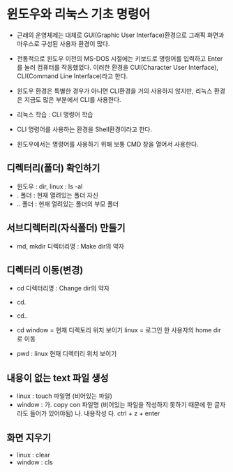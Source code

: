 # 윈도우와 리눅스 기초 명령어

* 근래의 운영체제는 대체로 GUI(Graphic User Interface)환경으로 그래픽 화면과 마우스로 구성된 사용자 환경이 많다.

* 전통적으로 윈도우 이전의 MS-DOS 시절에는 키보드로 명령어를 입력하고 Enter를 눌러 컴퓨터를 작동했었다. 이러한 환경을 CUI(Character User Interface), CLI(Command Line Interface)라고 한다.

* 윈도우 환경은 특별한 경우가 아니면 CLI환경을 거의 사용하지 않지만, 리눅스 환경은 지금도 많은 부분에서 CLI를 사용한다.

* 리눅스 학습 : CLI 명령어 학습

* CLI 명령어를 사용하는 환경을 Shell환경이라고 한다.

* 윈도우에서는 명령어를 사용하기 위해 보통 CMD 창을 열어서 사용한다.


## 디렉터리(폴더) 확인하기
* 윈도우 : dir, linux : ls -al
* . 폴더 : 현재 열려있는 폴더 자신
* .. 폴더 : 현재 열려있는 폴더의 부모 폴더

## 서브디렉터리(자식폴더) 만들기
* md, mkdir 디렉터리명 : Make dir의 약자

## 디렉터리 이동(변경)
* cd 디렉터리명 : Change dir의 약자
* cd.
* cd..


* cd
	window = 현재 디렉토리 위치 보이기
	linux = 로그인 한 사용자의 home dir로 이동

* pwd : linux 현재 디렉터리 위치 보이기

## 내용이 없는 text 파일 생성
* linux : touch 파일명 (비어있는 파일)
* window :
	가. copy con 파일명 (비어있는 파일을 작성하지 못하기 때문에 한 글자라도 들어가 있어야됨)
	나. 내용작성
	다. ctrl + z + enter

## 화면 지우기
* linux : clear
* window : cls